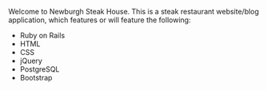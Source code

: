 Welcome to Newburgh Steak House. This is a steak restaurant website/blog application, which features or will feature the following:

* Ruby on Rails
* HTML
* CSS
* jQuery
* PostgreSQL
* Bootstrap

